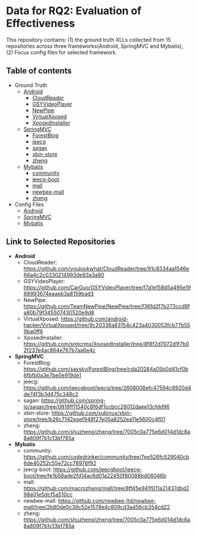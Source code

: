 # Data for RQ2: Evaluation of Effectiveness
This repository contains: (1) the ground truth XLLs collected from 15 repositories across three frameworks(Android, SpringMVC and Mybatis), (2) Focus config files for selected framework.
## Table of contents
- Ground Truth
    - [Android]("https://github.com/focus-ase-2022/XLL_Evaluation_Ground_Truth/tree/main/Android")
        - [CloudReader](https://github.com/focus-ase-2022/XLL_Evaluation_Ground_Truth/blob/main/Android/CloudReader:91c8334.csv)
        - [GSYVideoPlayer](https://github.com/focus-ase-2022/XLL_Evaluation_Ground_Truth/blob/main/Android/GSYVideoPlayer:f7a1e158.csv)
        - [NewPipe](https://github.com/focus-ase-2022/XLL_Evaluation_Ground_Truth/blob/main/Android/NewPipe:f36fd2f7b.csv)
        - [VirtualXposed](https://github.com/focus-ase-2022/XLL_Evaluation_Ground_Truth/blob/main/Android/VirtualXposed:9c20336a.csv)
        - [XposedInstaller](https://github.com/focus-ase-2022/XLL_Evaluation_Ground_Truth/blob/main/Android/XposedInstaller:8f8f2d7.csv)
    - [SpringMVC](https://github.com/focus-ase-2022/XLL_Evaluation_Ground_Truth/tree/main/SpringMVC)
        - [ForestBlog](https://github.com/focus-ase-2022/XLL_Evaluation_Ground_Truth/blob/main/SpringMVC/ForestBlog:cda2028.csv)
        - [jeecg](https://github.com/focus-ase-2022/XLL_Evaluation_Ground_Truth/blob/main/SpringMVC/jeecg:2608008e.csv)
        - [sagan](https://github.com/focus-ase-2022/XLL_Evaluation_Ground_Truth/blob/main/SpringMVC/sagan:0819ff11.csv)
        - [xbin-store](https://github.com/focus-ase-2022/XLL_Evaluation_Ground_Truth/blob/main/SpringMVC/xbin-store:b26c714.csv)
        - [zheng](https://github.com/focus-ase-2022/XLL_Evaluation_Ground_Truth/blob/main/SpringMVC/zheng:7005c0a7.csv)
    - [Mybatis](https://github.com/focus-ase-2022/XLL_Evaluation_Ground_Truth/tree/main/Mybatis)
        - [community](https://github.com/focus-ase-2022/XLL_Evaluation_Ground_Truth/blob/main/Mybatis/community:7ee526f.csv)
        - [jeecg-boot](https://github.com/focus-ase-2022/XLL_Evaluation_Ground_Truth/blob/main/Mybatis/jeecg-boot:fe1b58a.csv)
        - [mall](https://github.com/focus-ase-2022/XLL_Evaluation_Ground_Truth/blob/main/Mybatis/mall:8ff45e9.csv)
        - [newbee-mall](https://github.com/focus-ase-2022/XLL_Evaluation_Ground_Truth/blob/main/Mybatis/newbee-mall:2b80de0.csv)
        - [zheng](https://github.com/focus-ase-2022/XLL_Evaluation_Ground_Truth/blob/main/Mybatis/zheng:7005c0a7.csv)
- Config Files
    - [Android](https://github.com/focus-ase-2022/XLL_Evaluation_Ground_Truth/blob/main/Android/config.yml)
    - [SpringMVC](https://github.com/focus-ase-2022/XLL_Evaluation_Ground_Truth/blob/main/SpringMVC/config.yml)
    - [Mybatis](https://github.com/focus-ase-2022/XLL_Evaluation_Ground_Truth/blob/main/Mybatis/config.yml)
## Link to Selected Repositories
- **Android**
    - CloudReader: https://github.com/youlookwhat/CloudReader/tree/91c8334aa1546e66a4c2c0330214993de93a3a90
    - GSYVideoPlayer: https://github.com/CarGuo/GSYVideoPlayer/tree/f7a1e158d5a495e1988993674eaaeb3a8159bad3
    - NewPipe: https://github.com/TeamNewPipe/NewPipe/tree/f36fd2f7b273ccd9fa80b79f345507430520e9d8
    - VirtualXposed: https://github.com/android-hacker/VirtualXposed/tree/9c20336a83154c423a4030053fcb77b559ba0ff6
    - XposedInstaller: https://github.com/smtcrms/XposedInstaller/tree/8f8f2d7072d1f7b02f237e4ac864e767b7aa6e4c
- **SpringMVC**
    - ForestBlog: https://github.com/saysky/ForestBlog/tree/cda20284a05b0d41cf0b6fbfb0a3e7be0e919de1
    - jeecg: https://github.com/jeecgboot/jeecg/tree/2608008efc47594c8920d4de74f3b3d475c348c2
    - sagan: https://github.com/spring-io/sagan/tree/0819ff11540c8f6df1ccbcc28012daee13cfdd96
    - xbin-store: https://github.com/xubinux/xbin-store/tree/b26c7142eaef948f27e05a8252ea11e5600c4f01
    - zheng: https://github.com/shuzheng/zheng/tree/7005c0a775e6d014d1dc8a8a809f7b1c13bf785a
- **Mybatis**
    - community: https://github.com/codedrinker/community/tree/7ee526fc529040cb6de40252c55e72cc78976f92
    - jeecg-boot: https://github.com/jeecgboot/jeecg-boot/tree/fe1b58ade2fd14ac6d01a22450f80088bd08046b
    - mall: https://github.com/macrozheng/mall/tree/8ff45e941f011a21437dbd298e01e5dcf5a510cc
    - newbee-mall: https://github.com/newbee-ltd/newbee-mall/tree/2b80de0c39c52e1578e4c809cd3a456cb354cd22
    - zheng: https://github.com/shuzheng/zheng/tree/7005c0a775e6d014d1dc8a8a809f7b1c13bf785a
